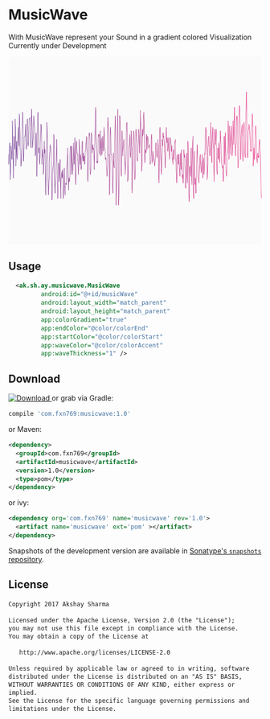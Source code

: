# MusicWave
With MusicWave represent your Sound in a gradient colored Visualization
Currently under Development

![](media/musicwave_image.png)


Usage
-----

```xml
  <ak.sh.ay.musicwave.MusicWave
         android:id="@+id/musicWave"
         android:layout_width="match_parent"
         android:layout_height="match_parent"
         app:colorGradient="true"
         app:endColor="@color/colorEnd"
         app:startColor="@color/colorStart"
         app:waveColor="@color/colorAccent"
         app:waveThickness="1" />
```

Download
--------

 [ ![Download](https://api.bintray.com/packages/fxn769/android_projects/Oblique/images/download.svg) ](https://bintray.com/fxn769/android_projects/MusicWave/_latestVersion)  or grab via Gradle:
```groovy
compile 'com.fxn769:musicwave:1.0'
```
or Maven:
```xml
<dependency>
  <groupId>com.fxn769</groupId>
  <artifactId>musicwave</artifactId>
  <version>1.0</version>
  <type>pom</type>
</dependency>
```
or ivy:
```xml
<dependency org='com.fxn769' name='musicwave' rev='1.0'>
  <artifact name='musicwave' ext='pom' ></artifact>
</dependency>
```

Snapshots of the development version are available in [Sonatype's `snapshots` repository][snap].



License
--------

    Copyright 2017 Akshay Sharma

    Licensed under the Apache License, Version 2.0 (the "License");
    you may not use this file except in compliance with the License.
    You may obtain a copy of the License at

       http://www.apache.org/licenses/LICENSE-2.0

    Unless required by applicable law or agreed to in writing, software
    distributed under the License is distributed on an "AS IS" BASIS,
    WITHOUT WARRANTIES OR CONDITIONS OF ANY KIND, either express or implied.
    See the License for the specific language governing permissions and
    limitations under the License.
 [snap]: https://oss.sonatype.org/content/repositories/snapshots/